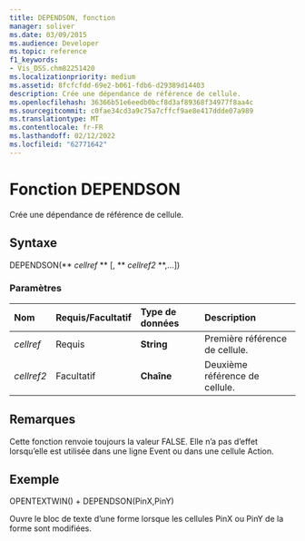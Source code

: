 ```yaml
---
title: DEPENDSON, fonction
manager: soliver
ms.date: 03/09/2015
ms.audience: Developer
ms.topic: reference
f1_keywords:
- Vis_DSS.chm82251420
ms.localizationpriority: medium
ms.assetid: 8fcfcfdd-69e2-b061-fdb6-d29389d14403
description: Crée une dépendance de référence de cellule.
ms.openlocfilehash: 36366b51e6eedb0bcf8d3af89368f34977f8aa4c
ms.sourcegitcommit: c0fae34cd3a9c75a7cffcf9ae8e417ddde07a989
ms.translationtype: MT
ms.contentlocale: fr-FR
ms.lasthandoff: 02/12/2022
ms.locfileid: "62771642"
---
```

# <a name="dependson-function"></a>Fonction DEPENDSON

Crée une dépendance de référence de cellule.
  
## <a name="syntax"></a>Syntaxe

DEPENDSON(** *cellref* ** [, ** *cellref2* **,...]) 
  
### <a name="parameters"></a>Paramètres

|**Nom**|**Requis/Facultatif**|**Type de données**|**Description**|
|:-----|:-----|:-----|:-----|
| _cellref_ <br/> |Requis  <br/> |**String** <br/> |Première référence de cellule. |
| _cellref2_ <br/> |Facultatif  <br/> |**Chaîne** <br/> |Deuxième référence de cellule. |
   
## <a name="remarks"></a>Remarques

Cette fonction renvoie toujours la valeur FALSE. Elle n’a pas d’effet lorsqu’elle est utilisée dans une ligne Event ou dans une cellule Action. 
  
## <a name="example"></a>Exemple

OPENTEXTWIN() + DEPENDSON(PinX,PinY) 
  
Ouvre le bloc de texte d’une forme lorsque les cellules PinX ou PinY de la forme sont modifiées. 
  


